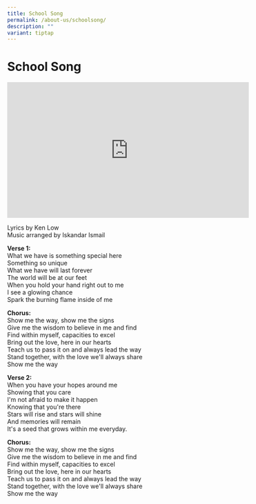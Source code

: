 ```yaml
---
title: School Song
permalink: /about-us/schoolsong/
description: ""
variant: tiptap
---
```

<h1>School Song</h1>
<div class="iframe-wrapper">
<iframe height="315" width="560" allowfullscreen="true" frameborder="0" src="https://www.youtube.com/embed/fwVODfq0tI8"></iframe>
</div>
<p>Lyrics by Ken Low
<br>Music arranged by Iskandar Ismail</p>
<p><strong>Verse 1:</strong>
<br>What we have is something special here
<br>Something so unique
<br>What we have will last forever
<br>The world will be at our feet
<br>When you hold your hand right out to me
<br>I see a glowing chance
<br>Spark the burning flame inside of me</p>
<p><strong>Chorus:</strong>
<br>Show me the way, show me the signs
<br>Give me the wisdom to believe in me and find
<br>Find within myself, capacities to excel
<br>Bring out the love, here in our hearts
<br>Teach us to pass it on and always lead the way
<br>Stand together, with the love we'll always share
<br>Show me the way</p>
<p><strong>Verse 2:</strong>
<br>When you have your hopes around me
<br>Showing that you care
<br>I'm not afraid to make it happen
<br>Knowing that you're there
<br>Stars will rise and stars will shine
<br>And memories will remain
<br>It's a seed that grows within me everyday.</p>
<p><strong>Chorus:</strong>
<br>Show me the way, show me the signs
<br>Give me the wisdom to believe in me and find
<br>Find within myself, capacities to excel
<br>Bring out the love, here in our hearts
<br>Teach us to pass it on and always lead the way
<br>Stand together, with the love we'll always share
<br>Show me the way</p>
<p></p>